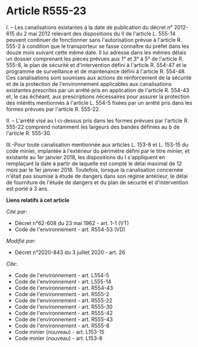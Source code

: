 # Article R555-23

I. – Les canalisations existantes à la date de publication du décret n° 2012-615 du 2 mai 2012 relevant des dispositions du
II de l'article L. 555-14 peuvent continuer de fonctionner sans l'autorisation prévue à l'article R. 555-2 à condition que le
transporteur se fasse connaître du préfet dans les douze mois suivant cette même date. Il lui adresse dans les mêmes délais
un dossier comprenant les pièces prévues aux 1° et 3° à 5° de l'article R. 555-8, le plan de sécurité et d'intervention
défini à l'article R. 554-47 et le programme de surveillance et de maintenance défini à l'article R. 554-48. Ces
canalisations sont soumises aux actions de renforcement de la sécurité et de la protection de l'environnement applicables aux
canalisations existantes prescrites par un arrêté pris en application de l'article R. 554-43 et, le cas échéant, aux
prescriptions nécessaires pour assurer la protection des intérêts mentionnés à l'article L. 554-5 fixées par un arrêté pris
dans les formes prévues par l'article R. 555-22.

II. – L'arrêté visé au I ci-dessus pris dans les formes prévues par l'article R. 555-22 comprend notamment les largeurs des
bandes définies au b de l'article R. 555-30.

III.-Pour toute canalisation mentionnée aux articles L. 153-8 et L. 153-15 du code minier, implantée à l'extérieur du
périmètre défini par le titre minier, et existante au 1er janvier 2018, les dispositions du I s'appliquent en remplaçant la
date à partir de laquelle est compté le délai maximal de 12 mois par le 1er janvier 2018. Toutefois, lorsque la canalisation
concernée n'était pas soumise à étude de dangers dans son régime antérieur, le délai de fourniture de l'étude de dangers et
du plan de sécurité et d'intervention est porté à 3 ans.

**Liens relatifs à cet article**

_Cité par_:

  - Décret n°62-608 du 23 mai 1962 - art. 1-1 (VT)
  - Code de l'environnement - art. R554-53 (VD)

_Modifié par_:

  - Décret n°2020-843 du 3 juillet 2020 - art. 26

_Cite_:

  - Code de l'environnement - art. L554-5
  - Code de l'environnement - art. L555-14
  - Code de l'environnement - art. R554-43
  - Code de l'environnement - art. R555-2
  - Code de l'environnement - art. R555-22
  - Code de l'environnement - art. R555-30
  - Code de l'environnement - art. R555-42
  - Code de l'environnement - art. R555-43
  - Code de l'environnement - art. R555-8
  - Code minier (nouveau) - art. L153-15
  - Code minier (nouveau) - art. L153-8
